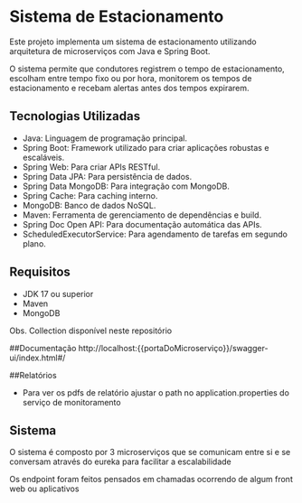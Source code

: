 # Sistema de Estacionamento
Este projeto implementa um sistema de estacionamento utilizando arquitetura de microserviços com Java e Spring Boot.

O sistema permite que condutores registrem o tempo de estacionamento, escolham entre tempo fixo ou por hora, monitorem os tempos de estacionamento e recebam alertas antes dos tempos expirarem.

## Tecnologias Utilizadas
 - Java: Linguagem de programação principal.
 - Spring Boot: Framework utilizado para criar aplicações robustas e escaláveis.
 - Spring Web: Para criar APIs RESTful.
 - Spring Data JPA: Para persistência de dados.
 - Spring Data MongoDB: Para integração com MongoDB.
 - Spring Cache: Para caching interno.
 - MongoDB: Banco de dados NoSQL.
 - Maven: Ferramenta de gerenciamento de dependências e build.
 - Spring Doc Open API: Para documentação automática das APIs.
 - ScheduledExecutorService: Para agendamento de tarefas em segundo plano.


## Requisitos

- JDK 17 ou superior
- Maven
- MongoDB

Obs. Collection disponível neste repositório

##Documentação
http://localhost:{{portaDoMicroserviço}}/swagger-ui/index.html#/

##Relatórios
 - Para ver os pdfs de relatório ajustar o path no application.properties do serviço de monitoramento

## Sistema
O sistema é composto por 3 microserviços que se comunicam entre si e se conversam através do eureka para facilitar a escalabilidade

Os endpoint foram feitos pensados em chamadas ocorrendo de algum front web ou aplicativos



